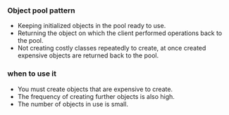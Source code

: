 ### Object pool pattern
- Keeping initialized objects in the pool ready to use.
- Returning the object on which the client performed operations back to the pool.
- Not creating costly classes repeatedly to create, at once created expensive objects are returned back to the pool.

### when to use it
- You must create objects that are expensive to create.
- The frequency of creating further objects is also high.
- The number of objects in use is small.
